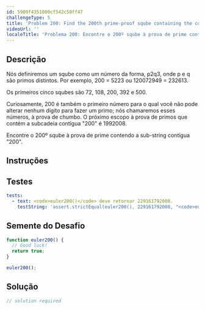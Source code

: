 ```yaml
---
id: 5900f4351000cf542c50ff47
challengeType: 5
title: 'Problem 200: Find the 200th prime-proof sqube containing the contiguous sub-string "200"'
videoUrl: ''
localeTitle: 'Problema 200: Encontre o 200º sqube à prova de prime contendo a sub-string contígua "200"'
---
```


## Descrição
<section id="description"> Nós definiremos um sqube como um número da forma, p2q3, onde p e q são primos distintos. Por exemplo, 200 = 5223 ou 120072949 = 232613. <p> Os primeiros cinco squbes são 72, 108, 200, 392 e 500. </p><p> Curiosamente, 200 é também o primeiro número para o qual você não pode alterar nenhum dígito para fazer um primo; nós chamaremos esses números, à prova de chumbo. O próximo escopo à prova de primos que contém a subcadeia contígua &quot;200&quot; é 1992008. </p><p> Encontre o 200º sqube à prova de prime contendo a sub-string contígua &quot;200&quot;. </p></section>

## Instruções
<section id="instructions">
</section>

## Testes
<section id='tests'>

```yml
tests:
  - text: <code>euler200()</code> deve retornar 229161792008.
    testString: 'assert.strictEqual(euler200(), 229161792008, "<code>euler200()</code> should return 229161792008.");'

```

</section>

## Semente do Desafio
<section id='challengeSeed'>

<div id='js-seed'>

```js
function euler200() {
  // Good luck!
  return true;
}

euler200();

```

</div>



</section>

## Solução
<section id='solution'>

```js
// solution required
```
</section>
